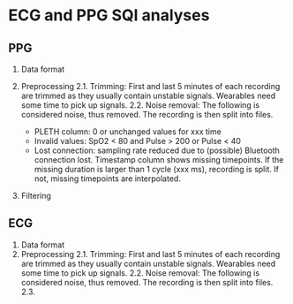 # ECG and PPG SQI analyses

## PPG
1. Data format
   
2. Preprocessing
2.1. Trimming: First and last 5 minutes of each recording are trimmed as they usually contain unstable signals. Wearables need some time to pick up signals.
2.2. Noise removal: The following is considered noise, thus removed. The recording is then split into files.
   - PLETH column: 0 or unchanged values for xxx time
   - Invalid values: SpO2 < 80 and Pulse > 200 or Pulse < 40
   - Lost connection: sampling rate reduced due to (possible) Bluetooth connection lost. Timestamp column shows missing timepoints. If the missing duration is larger than 1 cycle (xxx ms), recording is split. If not, missing timepoints are interpolated.
3. Filtering

## ECG

1. Data format
2. Preprocessing
2.1. Trimming: First and last 5 minutes of each recording are trimmed as they usually contain unstable signals. Wearables need some time to pick up signals.
2.2. Noise removal: The following is considered noise, thus removed. The recording is then split into files.
2.3.
